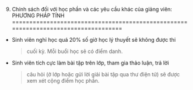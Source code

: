 9. Chính sách đối với học phần và các yêu cầu khác của giảng viên: PHƯƠNG PHÁP TÍNH
===================================================================================

-   Sinh viên nghỉ học quá 20% số giờ học lý thuyết sẽ không được thi
    > cuối kỳ. Mỗi buổi học sẽ có điểm danh.

-   Sinh viên tích cực làm bài tập trên lớp, tham gia thảo luận, trả lời
    > câu hỏi (ở lớp hoặc gửi lời giải bài tập qua thư điện tử) sẽ được
    > xem xét cộng điểm học phần.

